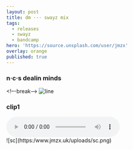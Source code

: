 ```yaml
---
layout: post
title: dm ··· swayz mix
tags:
  - releases
  - swayz
  - bandcamp
hero: 'https://source.unsplash.com/user/jmzx'
overlay: orange
published: true
---
```

###  n·c·s dealin minds
<!–-break-–>
![line](https://www.jmzx.uk/uploads/891.png)
<article>
	<div class="cont">
		<h3>clip1</h3>
	</div>
	<audio class="audio" controls="controls">
		<source type="audio/mpeg" src="https://www.jmzx.uk/uploads/audio/03_Dealin_Minds_(Swayz_Dnb_Cut).m4a?_=1">
	</audio>
</article>
![sc](https:/www.jmzx.uk/uploads/sc.png)
